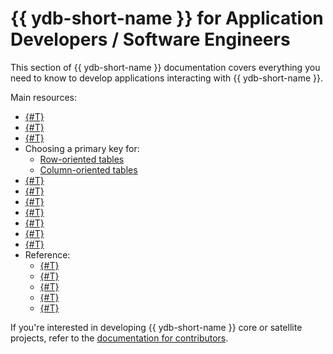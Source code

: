 # {{ ydb-short-name }} for Application Developers / Software Engineers

This section of {{ ydb-short-name }} documentation covers everything you need to know to develop applications interacting with {{ ydb-short-name }}.

Main resources:

- [{#T}](getting-started.md)
- [{#T}](example-app/index.md)
- [{#T}](yql-tutorial/index.md)
- Choosing a primary key for:
  - [Row-oriented tables](primary-key/row-oriented.md)
  - [Column-oriented tables](primary-key/column-oriented.md)
- [{#T}](secondary-indexes.md)
- [{#T}](batch-upload.md)
- [{#T}](paging.md)
- [{#T}](timeouts.md)
- [{#T}](system-views.md)
- [{#T}](cdc.md)
- [{#T}](custom-attributes.md)
- Reference:
  - [{#T}](../yql/reference/index.md)
  - [{#T}](../reference/ydb-sdk/index.md)
  - [{#T}](../reference/ydb-cli/index.md)
  - [{#T}](../postgresql/intro.md)
  - [{#T}](../reference/kafka-api/index.md)

If you're interested in developing {{ ydb-short-name }} core or satellite projects, refer to the [documentation for contributors](../contributor/index.md).